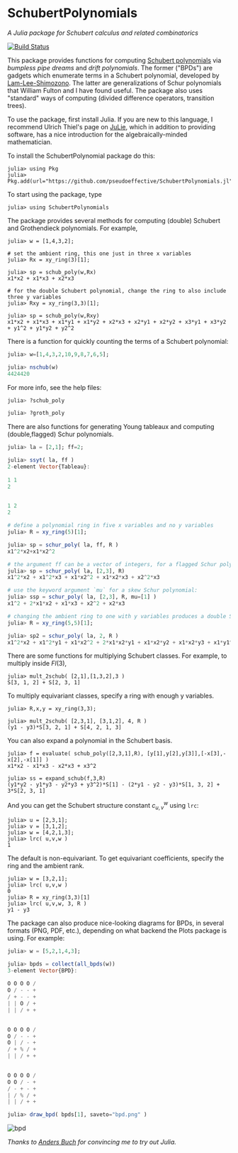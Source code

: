 # SchubertPolynomials

*A Julia package for Schubert calculus and related combinatorics*

[![Build Status](https://github.com/pseudoeffective/SchubertPolynomials.jl/actions/workflows/CI.yml/badge.svg?branch=main)](https://github.com/pseudoeffective/SchubertPolynomials.jl/actions/workflows/CI.yml?query=branch%3Amain)

This package provides functions for computing [Schubert polynomials](https://en.wikipedia.org/wiki/Schubert_polynomial) via *bumpless pipe dreams* and *drift polynomials*.  The former ("BPDs") are gadgets which enumerate terms in a Schubert polynomial, developed by [Lam-Lee-Shimozono](https://arxiv.org/abs/1806.11233).  The latter are generalizations of Schur polynomials that William Fulton and I have found useful.  The package also uses "standard" ways of computing (divided difference operators, transition trees).

To use the package, first install Julia.  If you are new to this language, I recommend Ulrich Thiel's page on [JuLie](https://ulthiel.github.io/JuLie.jl/dev/), which in addition to providing software, has a nice introduction for the algebraically-minded mathematician.

To install the SchubertPolynomial package do this:
```julia-repl
julia> using Pkg
julia> Pkg.add(url="https://github.com/pseudoeffective/SchubertPolynomials.jl")
```

To start using the package, type
```julia-repl
julia> using SchubertPolynomials
```

The package provides several methods for computing (double) Schubert and Grothendieck polynomials.  For example,
```julia-repl
julia> w = [1,4,3,2];

# set the ambient ring, this one just in three x variables
julia> Rx = xy_ring(3)[1];

julia> sp = schub_poly(w,Rx)
x1*x2 + x1*x3 + x2*x3

# for the double Schubert polynomial, change the ring to also include three y variables
julia> Rxy = xy_ring(3,3)[1];

julia> sp = schub_poly(w,Rxy)
x1*x2 + x1*x3 + x1*y1 + x1*y2 + x2*x3 + x2*y1 + x2*y2 + x3*y1 + x3*y2 + y1^2 + y1*y2 + y2^2
```

There is a function for quickly counting the terms of a Schubert polynomial:
```julia
julia> w=[1,4,3,2,10,9,8,7,6,5];

julia> nschub(w)
4424420
```

For more info, see the help files:
```julia
julia> ?schub_poly

julia> ?groth_poly
```

There are also functions for generating Young tableaux and computing (double,flagged) Schur polynomials.
```julia
julia> la = [2,1]; ff=2;

julia> ssyt( la, ff )
2-element Vector{Tableau}:
 
1 1 
2 

 
1 2 
2 

# define a polynomial ring in five x variables and no y variables
julia> R = xy_ring(5)[1];

julia> sp = schur_poly( la, ff, R )
x1^2*x2+x1*x2^2

# the argument ff can be a vector of integers, for a flagged Schur polynomial:
julia> sp = schur_poly( la, [2,3], R)
x1^2*x2 + x1^2*x3 + x1*x2^2 + x1*x2*x3 + x2^2*x3

# use the keyword argument `mu` for a skew Schur polynomial:
julia> ssp = schur_poly( la, [2,3], R, mu=[1] )
x1^2 + 2*x1*x2 + x1*x3 + x2^2 + x2*x3

# changing the ambient ring to one with y variables produces a double Schur polynomial
julia> R = xy_ring(5,5)[1];

julia> sp2 = schur_poly( la, 2, R )
x1^2*x2 + x1^2*y1 + x1*x2^2 + 2*x1*x2*y1 + x1*x2*y2 + x1*x2*y3 + x1*y1^2 + x1*y1*y2 + x1*y1*y3 + x2^2*y1 + x2*y1^2 + x2*y1*y2 + x2*y1*y3 + y1^2*y2 + y1^2*y3
```

There are some functions for multiplying Schubert classes.  For example, to multiply inside $Fl(3)$,
```julia-repl
julia> mult_2schub( [2,1],[1,3,2],3 )
S[3, 1, 2] + S[2, 3, 1]
```

To multiply equivariant classes, specify a ring with enough y variables.
```julia-repl
julia> R,x,y = xy_ring(3,3);

julia> mult_2schub( [2,3,1], [3,1,2], 4, R )
(y1 - y3)*S[3, 2, 1] + S[4, 2, 1, 3]
```

You can also expand a polynomial in the Schubert basis.
```julia-repl
julia> f = evaluate( schub_poly([2,3,1],R), [y[1],y[2],y[3]],[-x[3],-x[2],-x[1]] )
x1*x2 - x1*x3 - x2*x3 + x3^2

julia> ss = expand_schub(f,3,R)
(y1*y2 - y1*y3 - y2*y3 + y3^2)*S[1] - (2*y1 - y2 - y3)*S[1, 3, 2] + 3*S[2, 3, 1]
```

And you can get the Schubert structure constant $c_{u,v}^w$ using `lrc`:
```julia-repl
julia> u = [2,3,1];
julia> v = [3,1,2];
julia> w = [4,2,1,3];
julia> lrc( u,v,w )
1
```
The default is non-equivariant.  To get equivariant coefficients, specify the ring and the ambient rank.
```julia-repl
julia> w = [3,2,1];
julia> lrc( u,v,w )
0
julia> R = xy_ring(3,3)[1]
julia> lrc( u,v,w, 3, R )
y1 - y3
```

The package can also produce nice-looking diagrams for BPDs, in several formats (PNG, PDF, etc.), depending on what backend the Plots package is using.  For example:
```julia
julia> w = [5,2,1,4,3];

julia> bpds = collect(all_bpds(w))
3-element Vector{BPD}:
 
O O O O / 
O / - - + 
/ + - - + 
| | O / + 
| | / + + 

 
O O O O / 
O / - - + 
O | / - + 
/ + % / + 
| | / + + 

 
O O O O / 
O O / - + 
/ - + - + 
| / % / + 
| | / + +

julia> draw_bpd( bpds[1], saveto="bpd.png" )
```
![bpd](https://github.com/pseudoeffective/bpds/assets/62109185/96d60283-f7ed-4a88-bf7c-75c3b8cd9e30)




*Thanks to [Anders Buch](https://sites.math.rutgers.edu/~asbuch/) for convincing me to try out Julia.*

